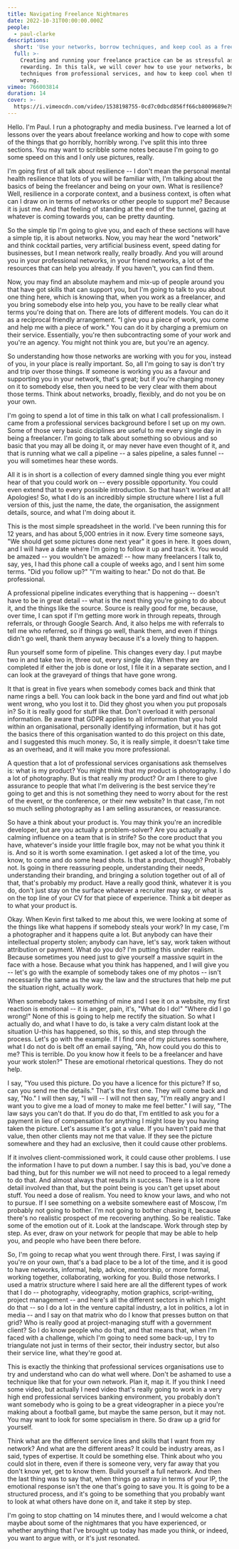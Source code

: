 ```yaml
---
title: Navigating Freelance Nightmares
date: 2022-10-31T00:00:00.000Z
people:
  - paul-clarke
descriptions:
  short: 'Use your networks, borrow techniques, and keep cool as a freelancer.'
  full: >-
    Creating and running your freelance practice can be as stressful as it is
    rewarding. In this talk, we will cover how to use your networks, borrow
    techniques from professional services, and how to keep cool when things go
    wrong.
vimeo: 766003814
duration: 14
cover: >-
  https://i.vimeocdn.com/video/1538198755-0cd7c0dbcd856ff66cb8009689e7920259d981ac1a57ddbfd87f12b8014f1e30-d
---
```


Hello. I'm Paul. I run a photography and media business. I've learned a lot of lessons over the years about freelance working and how to cope with some of the things that go horribly, horribly wrong. I've split this into three sections. You may want to scribble some notes because I'm going to go some speed on this and I only use pictures, really. 

I'm going first of all talk about resilience -- I don't mean the personal mental health resilience that lots of you will be familiar with, I'm talking about the basics of being the freelancer and being on your own. What is resilience? Well, resilience in a corporate context, and a business context, is often what can I draw on in terms of networks or other people to support me? Because it is just me. And that feeling of standing at the end of the tunnel, gazing at whatever is coming towards you, can be pretty daunting. 

So the simple tip I'm going to give you, and each of these sections will have a simple tip, it is about networks. Now, you may hear the word "network" and think cocktail parties, very artificial business event, speed dating for businesses, but I mean network really, really broadly. And you will around you in your professional networks, in your friend networks, a lot of the resources that can help you already. If you haven't, you can find them. 

Now, you may find an absolute mayhem and mix-up of people around you that have got skills that can support you, but I'm going to talk to you about one thing here, which is knowing that, when you work as a freelancer, and you bring somebody else into help you, you have to be really clear what terms you're doing that on. There are lots of different models. You can do it as a reciprocal friendly arrangement. "I give you a piece of work, you come and help me with a piece of work." You can do it by charging a premium on their service. Essentially, you're then subcontracting some of your work and you're an agency. You might not think you are, but you're an agency. 

So understanding how those networks are working with you for you, instead of you, in your place is really important. So, all I'm going to say is don't try and trip over those things. If someone is working you as a favour and supporting you in your network, that's great; but if you're charging money on it to somebody else, then you need to be very clear with them about those terms. Think about networks, broadly, flexibly, and do not you be on your own. 

I'm going to spend a lot of time in this talk on what I call professionalism. I came from a professional services background before I set up on my own. Some of those very basic disciplines are useful to me every single  day in being a freelancer. I'm going to talk about something so obvious and so basic that you may all be doing it, or may never have even thought of it, and that is running what we call a pipeline -- a sales pipeline, a sales funnel -- you will sometimes hear these words. 

All it is in short is a collection of every damned single thing you ever might hear of that you could work on -- every possible opportunity. You could even extend that to every possible introduction. So that hasn't worked at all! Apologies! So, what I do is an incredibly simple structure where I list a full version of this, just the name, the date, the organisation, the assignment details, source, and what I'm doing about it. 

This is the most simple spreadsheet in the world. I've been running this for 12 years, and has about 5,000 entries in it now. Every time someone says, "We should get some pictures done next year" it goes in here. It goes down, and I will have a date where I'm going to follow it up and track it. You would be amazed -- you wouldn't be amazed! -- how many freelancers I talk to, say, yes, I had this phone call a couple of weeks ago, and I sent him some terms. "Did you follow up?" "I'm waiting to hear." Do not do that. Be professional. 

A professional pipeline indicates everything that is happening -- doesn't have to be in great detail -- what is the next thing you're going to do about it, and the things like the source. Source is really good for me, because, over time, I can spot if I'm getting more work in through repeats, through referrals, or through Google Search. And, it also helps me with referrals to tell me who referred, so if things go well, thank them, and even if things didn't go well, thank them anyway because it's a lovely thing to happen. 

Run yourself some form of pipeline. This changes every day. I put maybe two in and take two in, three out, every single day. When they are completed if either the job is done or lost, I file it in a separate section, and I can look at the graveyard of things that have gone wrong. 

It that is great in five years when somebody comes back and think that name rings a bell. You can look back in the bone yard and find out what job went wrong, who you lost it to. Did they ghost you when you put proposals in? So it is really good for stuff like that. Don't overload it with personal information. Be aware that GDPR applies to all information that you hold within an organisational, personally identifying information, but it has got the basics there of this organisation wanted to do this project on this date, and I suggested this much money. So, it is really simple, it doesn't take time as an overhead, and it will make you more professional. 

A question that a lot of professional services organisations ask themselves is: what is my product? You might think that my product is photography. I do a lot of photography. But is that really my product? Or am I there to give assurance to people that what I'm delivering is the best service they're going to get and this is not something they need to worry about for the rest of the event, or the conference, or their new website? In that case, I'm not so much selling photography as I am selling assurances, or reassurance. 

So have a think about your product is. You may think you're an incredible developer, but are you actually a problem-solver? Are you actually a calming influence on a team that is in strife? So the core product that you have, whatever's inside your little fragile box, may not be what you think it is. And so it is worth some examination. I get asked a lot of the time, you know, to come and do some head shots. Is that a product, though? Probably not. Is going in there reassuring people, understanding their needs, understanding their branding, and bringing a solution together out of all of that, that's probably my product. Have a really good think, whatever it is you do, don't just stay on the surface whatever a recruiter may say, or what is on the top line of your CV for that piece of experience. Think a bit deeper as to what your product is. 

Okay. When Kevin first talked to me about this, we were looking at some of the things like what happens if somebody steals your work? In my case, I'm a photographer and it happens quite a lot. But anybody can have their intellectual property stolen; anybody can have, let's say, work taken without attribution or payment. What do you do? I'm putting this under realism. Because sometimes you need just to give yourself a massive squirt in the face with a hose. Because what you think has happened, and I will give you -- let's go with the example of somebody takes one of my photos -- isn't necessarily the same as the way the law and the structures that help me put the situation right, actually work. 

When somebody takes something of mine and I see it on a website, my first reaction is emotional -- it is anger, pain, it's, "What do I do!" "Where did I go wrong!" None of this is going to help me rectify the situation. So what I actually do, and what I have to do, is take a very calm distant look at the situation U-this has happened, so this, so this, and step through the process. Let's go with the example. If I find one of my pictures somewhere, what I do not do is belt off an email saying, "Ah, how could you do this to me? This is terrible. Do you know how it feels to be a freelancer and have your work stolen?" These are emotional rhetorical questions. They do not help. 

I say, "You used this picture. Do you have a licence for this picture? If so, can you send me the details." That's the first one. They will come back and say, "No." I will then say, "I will -- I will not then say, "I'm really angry and I want you to give me a load of money to make me feel better." I will say, "The law says you can't do that. If you do do that, I'm entitled to ask you for a payment in lieu of compensation for anything I might lose by you having taken the picture. Let's assume it's got a value. If you haven't paid me that value, then other clients may not me that value. If they see the picture somewhere and they had an exclusive, then it could cause other problems. 

If it involves client-commissioned work, it could cause other problems. I use the information I have to put down a number. I say this is bad, you've done a bad thing, but for this number we will not need to proceed to a legal remedy to do that. And almost always that results in success. There is a lot more detail involved than that, but the point being is you can't get upset about stuff. You need a dose of realism. You need to know your laws, and who not to pursue. If I see something on a website somewhere east of Moscow, I'm probably not going to bother. I'm not going to bother chasing it, because there's no realistic prospect of me recovering anything. So be realistic. Take some of the emotion out of it. Look at the landscape. Work through step by step. As ever, draw on your network for people that may be able to help you, and people who have been there before. 

So, I'm going to recap what you went through there. First, I was saying if you're on your own, that's a bad place to be a lot of the time, and it is good to have networks, informal, help, advice, mentorship, or more formal, working together, collaborating, working for you. Build those networks. I used a matrix structure where I said here are all the different types of work that I do -- photography, videography, motion graphics, script-writing, project management -- and here's all the different sectors in which I might do that -- so I do a lot in the venture capital industry, a lot in politics, a lot in media -- and I say on that matrix who do I know that presses button on that grid? Who is really good at project-managing stuff with a government client? So I do know people who do that, and that means that, when I'm faced with a challenge, which I'm going to need some back-up, I try to triangulate not just in terms of their sector, their industry sector, but also their service line, what they're good at. 

This is exactly the thinking that professional services organisations use to try and understand who can do what well where. Don't be ashamed to use a technique like that for your own network. Plan it, map it. If you think I need some video, but actually I need video that's really going to work in a very high end professional services banking environment, you probably don't want somebody who is going to be a great videographer in a piece you're making about a football game, but maybe the same person, but it may not. You may want to look for some specialism in there. So draw up a grid for yourself. 

Think what are the different service lines and skills that I want from my network? And what are the different areas? It could be industry areas, as I said, types of expertise. It could be something else. Think about who you could slot in there, even if there is someone very, very far away that you don't know yet, get to know them. Build yourself a full network. And then the last thing was to say that, when things go astray in terms of your IP, the emotional response isn't the one that's going to save you. It is going to be a structured process, and it's going to be something that you probably want to look at what others have done on it, and take it step by step. 

I'm going to stop chatting on 14 minutes there, and I would welcome a chat maybe about some of the nightmares that you have experienced, or whether anything that I've brought up today has made you think, or indeed, you want to argue with, or it's just resonated. 
